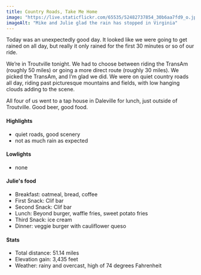```yaml
---
title: Country Roads, Take Me Home
image: "https://live.staticflickr.com/65535/52482737854_30b6aa7fd9_o.jpg"
imageAlt: "Mike and Julie glad the rain has stopped in Virginia"
---
```


Today was an unexpectedly good day. It looked like we were going to get rained on all day, but really it only rained for the first 30 minutes or so of our ride.

We’re in Troutville tonight. We had to choose between riding the TransAm (roughly 50 miles) or going a more direct route (roughly 30 miles). We picked the TransAm, and I’m glad we did. We were on quiet country roads all day, riding past picturesque mountains and fields, with low hanging clouds adding to the scene. 

All four of us went to a tap house in Daleville for lunch, just outside of Troutville. Good beer, good food.  

#### Highlights
- quiet roads, good scenery
- not as much rain as expected

#### Lowlights
- none


#### Julie's food
- Breakfast: oatmeal, bread, coffee
- First Snack: Clif bar
- Second Snack: Clif bar
- Lunch: Beyond burger, waffle fries, sweet potato fries
- Third Snack: ice cream
- Dinner: veggie burger with cauliflower queso

#### Stats
- Total distance: 51.14 miles
- Elevation gain: 3,435 feet
- Weather: rainy and overcast, high of 74 degrees Fahrenheit
